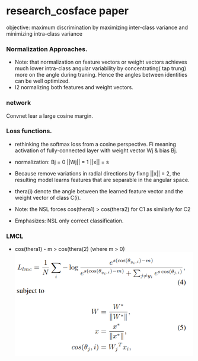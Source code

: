 # 		research_cosface paper
objective: maximum discrimination by maximizing inter-class variance and minimizing intra-class variance
 
### Normalization Approaches. 

- Note: that normalization on feature vectors or weight vectors achieves much lower intra-class angular variability by concentrating( tap trung) more on the angle during traning. Hence the angles between identities can be well optimized. 
- l2 normalizing both features and weight vectors. 

### network
Convnet lear a large cosine margin. 

### Loss functions. 
- rethinking the softmax loss from a cosine perspective. 
Fi meaning activation of fully-connected layer  with weight vector Wj & bias Bj. 
- normalization: Bj = 0  ||Wj|| = 1  ||x|| = s
- Because remove variations in radial directions by fixng ||x|| = 2, the resulting model learns features that are separable in the  angular space. 

- thera(i) denote the  angle between the learned feature vector and the weight vector of class C(i). 

- Note: the NSL forces cos(thera1) > cos(thera2) for C1 as similarly for C2
- Emphasizes: NSL only correct classification. 

### LMCL 
- cos(thera1) - m > cos(thera(2) (where m > 0)
![Formally](/image/formully_LMCL.png)

